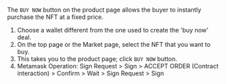 The `BUY NOW` button on the product page allows the buyer to instantly purchase the NFT at a fixed price.

1. Choose a wallet different from the one used to create the 'buy now' deal.
2. On the top page or the Market page, select the NFT that you want to buy.
3. This takes you to the product page; click `BUY NOW` button.
4. Metamask Operation: Sign Request > Sign > ACCEPT ORDER (Contract interaction) > Confirm > Wait > Sign Request > Sign

